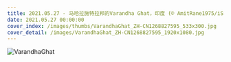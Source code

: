 ```yaml
---
title: 2021.05.27 - 马哈拉施特拉邦的Varandha Ghat，印度 (© AmitRane1975/iStock/Getty Images Plus)
date: 2021.05.27 00:00:00
cover_index: /images/thumbs/VarandhaGhat_ZH-CN1268827595_533x300.jpg
cover_detail: /images/VarandhaGhat_ZH-CN1268827595_1920x1080.jpg
---
```


![VarandhaGhat](/images/VarandhaGhat_ZH-CN1268827595_1920x1080.jpg)
